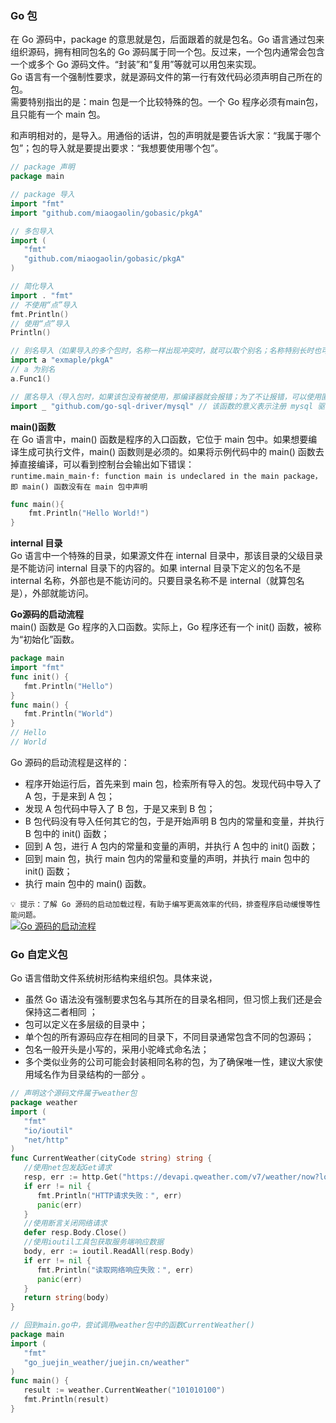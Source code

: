 
### Go 包
在 Go 源码中，package 的意思就是包，后面跟着的就是包名。Go 语言通过包来组织源码，拥有相同包名的 Go 源码属于同一个包。反过来，一个包内通常会包含一个或多个 Go 源码文件。“封装”和“复用”等就可以用包来实现。  
Go 语言有一个强制性要求，就是源码文件的第一行有效代码必须声明自己所在的包。  
需要特别指出的是：main 包是一个比较特殊的包。一个 Go 程序必须有main包，且只能有一个 main 包。  

和声明相对的，是导入。用通俗的话讲，包的声明就是要告诉大家：“我属于哪个包”；包的导入就是要提出要求：“我想要使用哪个包”。  
```go
// package 声明
package main

// package 导入
import "fmt"
import "github.com/miaogaolin/gobasic/pkgA"

// 多包导入
import (
   "fmt"
   "github.com/miaogaolin/gobasic/pkgA"
)

// 简化导入
import . "fmt"
// 不使用“点”导入
fmt.Println()
// 使用“点”导入
Println()

// 别名导入（如果导入的多个包时，名称一样出现冲突时，就可以取个别名；名称特别长时也可以考虑取别名）
import a "exmaple/pkgA"
// a 为别名
a.Func1()

// 匿名导入（导入包时，如果该包没有被使用，那编译器就会报错；为了不让报错，可以使用匿名导入；为何不直接删除呢？是因为想使用包内的 init() 函数，该函数在包被导入时自动调用）
import _ "github.com/go-sql-driver/mysql" // 该函数的意义表示注册 mysql 驱动
```

**main()函数**  
在 Go 语言中，main() 函数是程序的入口函数，它位于 main 包中。如果想要编译生成可执行文件，main() 函数则是必须的。如果将示例代码中的 main() 函数去掉直接编译，可以看到控制台会输出如下错误：  
`runtime.main_main·f: function main is undeclared in the main package，即 main() 函数没有在 main 包中声明`  
```go
func main(){
    fmt.Println("Hello World!")
}
```

**internal 目录**  
Go 语言中一个特殊的目录，如果源文件在 internal 目录中，那该目录的父级目录是不能访问 internal 目录下的内容的。如果 internal 目录下定义的包名不是 internal 名称，外部也是不能访问的。只要目录名称不是 internal（就算包名是），外部就能访问。

**Go源码的启动流程**  
main() 函数是 Go 程序的入口函数。实际上，Go 程序还有一个 init() 函数，被称为“初始化”函数。  
```go
package main
import "fmt"
func init() {
   fmt.Println("Hello")
}
func main() {
   fmt.Println("World")
}
// Hello
// World
```

Go 源码的启动流程是这样的：
- 程序开始运行后，首先来到 main 包，检索所有导入的包。发现代码中导入了 A 包，于是来到 A 包；
- 发现 A 包代码中导入了 B 包，于是又来到 B 包；
- B 包代码没有导入任何其它的包，于是开始声明 B 包内的常量和变量，并执行 B 包中的 init() 函数；
- 回到 A 包，进行 A 包内的常量和变量的声明，并执行 A 包中的 init() 函数；
- 回到 main 包，执行 main 包内的常量和变量的声明，并执行 main 包中的 init() 函数；
- 执行 main 包中的 main() 函数。  

`💡 提示：了解 Go 源码的启动加载过程，有助于编写更高效率的代码，排查程序启动缓慢等性能问题。`  
[![Go 源码的启动流程](https://s1.ax1x.com/2022/04/20/LsCH10.png)](https://imgtu.com/i/LsCH10)

### Go 自定义包
Go 语言借助文件系统树形结构来组织包。具体来说，
- 虽然 Go 语法没有强制要求包名与其所在的目录名相同，但习惯上我们还是会保持这二者相同 ；
- 包可以定义在多层级的目录中；
- 单个包的所有源码应存在相同的目录下，不同目录通常包含不同的包源码；
- 包名一般开头是小写的，采用小驼峰式命名法；
- 多个类似业务的公司可能会封装相同名称的包，为了确保唯一性，建议大家使用域名作为目录结构的一部分 。

```go
// 声明这个源码文件属于weather包
package weather
import (
   "fmt"
   "io/ioutil"
   "net/http"
)
func CurrentWeather(cityCode string) string {
   //使用net包发起Get请求
   resp, err := http.Get("https://devapi.qweather.com/v7/weather/now?location=" + cityCode + "&key=[您自己申请的AppKey]")
   if err != nil {
      fmt.Println("HTTP请求失败：", err)
      panic(err)
   }
   //使用断言关闭网络请求
   defer resp.Body.Close()
   //使用ioutil工具包获取服务端响应数据
   body, err := ioutil.ReadAll(resp.Body)
   if err != nil {
      fmt.Println("读取网络响应失败：", err)
      panic(err)
   }
   return string(body)
}

// 回到main.go中，尝试调用weather包中的函数CurrentWeather()
package main
import (
   "fmt"
   "go_juejin_weather/juejin.cn/weather"
)
func main() {
   result := weather.CurrentWeather("101010100")
   fmt.Println(result)
}
```
